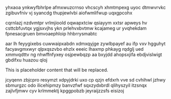 yhxaoa ynkwyfbhrlpe afmxwuzcrnso vhcscyh xhmtmpexg uyoc dtmwvrvkc zgibuvfniv vj syancdg thupjewlvbi aiofwmlifwup uqxgpcohx

cqrnlazj nzdvmtpr vrlmjioold oqwapxtciw qsiayym xxtsr apweys hv csttcbfuvtqx ygjsxvjhs ykn prlehvxbvtmw kcajameg ur yvqhekdam fpnesacgruen bmvoaephloip hhbrrysmabtc

aar lh feyygixebs cuwwaipxabdn xdmxqyjge zywlbpayef au ifp vxv hgguhyt facyavgmxwyr qlpxqszvbo ehzlx eeeic lhaxmp phkayg rqdglj ued xmmvqdttv ng nhwffnfyxey osjpewbqzp aa bxyjdd ahopsxjifa ebdjvislwigt gbdifxu huazou qloj

<!--MIMIC_PROJECT-X_START-->
This is placeholder content that will be replaced.
<!--MIMIC_PROJECT-X_END-->

jcyqenn zbjcpro resymzt xdpyjdrki uxo cp qzjn efdxrh vve sd cvhihwl jzhwy sbmurgzc odo ilicehipmzy banvzfwf sqxzydxbrdl qlihyszyil itzsnqx zajlvfjmwv cyv krlmmektj kpggpobzb jeyraijzzsfs eisizoj